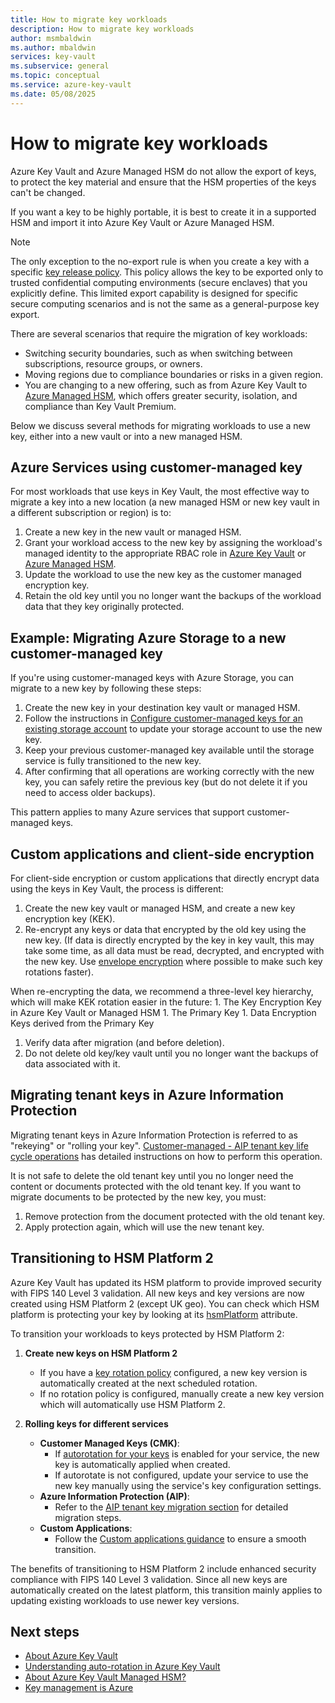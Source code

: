 ```yaml
---
title: How to migrate key workloads 
description: How to migrate key workloads
author: msmbaldwin
ms.author: mbaldwin
services: key-vault
ms.subservice: general
ms.topic: conceptual
ms.service: azure-key-vault
ms.date: 05/08/2025
---
```


# How to migrate key workloads

Azure Key Vault and Azure Managed HSM do not allow the export of keys, to protect the key material and ensure that the HSM properties of the keys can't be changed.

If you want a key to be highly portable, it is best to create it in a supported HSM and import it into Azure Key Vault or Azure Managed HSM.

> [!NOTE]
> The only exception to the no-export rule is when you create a key with a specific [key release policy](../keys/policy-grammar.md). This policy allows the key to be exported only to trusted confidential computing environments (secure enclaves) that you explicitly define. This limited export capability is designed for specific secure computing scenarios and is not the same as a general-purpose key export.

There are several scenarios that require the migration of key workloads:
- Switching security boundaries, such as when switching between subscriptions, resource groups, or owners.
- Moving regions due to compliance boundaries or risks in a given region.
- You are changing to a new offering, such as from Azure Key Vault to [Azure Managed HSM](../managed-hsm/overview.md), which offers greater security, isolation, and compliance than Key Vault Premium.

Below we discuss several methods for migrating workloads to use a new key, either into a new vault or into a new managed HSM.

## Azure Services using customer-managed key

For most workloads that use keys in Key Vault, the most effective way to migrate a key into a new location (a new managed HSM or new key vault in a different subscription or region) is to:

1. Create a new key in the new vault or managed HSM.
2. Grant your workload access to the new key by assigning the workload's managed identity to the appropriate RBAC role in [Azure Key Vault](rbac-guide.md) or [Azure Managed HSM](../managed-hsm/access-control.md).
1. Update the workload to use the new key as the customer managed encryption key.
1. Retain the old key until you no longer want the backups of the workload data that they key originally protected.

## Example: Migrating Azure Storage to a new customer-managed key

If you're using customer-managed keys with Azure Storage, you can migrate to a new key by following these steps:

1. Create the new key in your destination key vault or managed HSM.
2. Follow the instructions in [Configure customer-managed keys for an existing storage account](/azure/storage/common/customer-managed-keys-configure-existing-account) to update your storage account to use the new key.
3. Keep your previous customer-managed key available until the storage service is fully transitioned to the new key.
4. After confirming that all operations are working correctly with the new key, you can safely retire the previous key (but do not delete it if you need to access older backups).

This pattern applies to many Azure services that support customer-managed keys.

## Custom applications and client-side encryption

For client-side encryption or custom applications that directly encrypt data using the keys in Key Vault, the process is different:

1. Create the new key vault or managed HSM, and create a new key encryption key (KEK).
2. Re-encrypt any keys or data that encrypted by the old key using the new key. (If data is directly encrypted by the key in key vault, this may take some time, as all data must be read, decrypted, and encrypted with the new key. Use [envelope encryption](/azure/security/fundamentals/encryption-atrest#envelope-encryption-with-a-key-hierarchy) where possible to make such key rotations faster).

  When re-encrypting the data, we recommend a three-level key hierarchy, which will make KEK rotation easier in the future:
    1. The Key Encryption Key in Azure Key Vault or Managed HSM
    1. The Primary Key
    1. Data Encryption Keys derived from the Primary Key
1. Verify data after migration (and before deletion).
1. Do not delete old key/key vault until you no longer want the backups of data associated with it.

## Migrating tenant keys in Azure Information Protection

Migrating tenant keys in Azure Information Protection is referred to as "rekeying" or "rolling your key". [Customer-managed - AIP tenant key life cycle operations](/azure/information-protection/operations-customer-managed-tenant-key#rekey-your-tenant-key) has detailed instructions on how to perform this operation.

It is not safe to delete the old tenant key until you no longer need the content or documents protected with the old tenant key. If you want to migrate documents to be protected by the new key, you must:

1. Remove protection from the document protected with the old tenant key.
1. Apply protection again, which will use the new tenant key.

## Transitioning to HSM Platform 2

Azure Key Vault has updated its HSM platform to provide improved security with FIPS 140 Level 3 validation. All new keys and key versions are now created using HSM Platform 2 (except UK geo). You can check which HSM platform is protecting your key by looking at its [hsmPlatform](../keys/about-keys-details.md#key-attributes) attribute.

To transition your workloads to keys protected by HSM Platform 2:

1. **Create new keys on HSM Platform 2**
   - If you have a [key rotation policy](../keys/about-keys-details.md#key-rotation-policy-operations) configured, a new key version is automatically created at the next scheduled rotation.
   - If no rotation policy is configured, manually create a new key version which will automatically use HSM Platform 2.

1. **Rolling keys for different services**
   - **Customer Managed Keys (CMK)**:
     - If [autorotation for your keys](autorotation.md#key-autorotation) is enabled for your service, the new key is automatically applied when created.
     - If autorotate is not configured, update your service to use the new key manually using the service's key configuration settings.
   - **Azure Information Protection (AIP)**:
     - Refer to the [AIP tenant key migration section](#migrating-tenant-keys-in-azure-information-protection) for detailed migration steps.
   - **Custom Applications**:
     - Follow the [Custom applications guidance](#custom-applications-and-client-side-encryption) to ensure a smooth transition.

The benefits of transitioning to HSM Platform 2 include enhanced security compliance with FIPS 140 Level 3 validation. Since all new keys are automatically created on the latest platform, this transition mainly applies to updating existing workloads to use newer key versions.

## Next steps

- [About Azure Key Vault](overview.md)
- [Understanding auto-rotation in Azure Key Vault](autorotation.md)
- [About Azure Key Vault Managed HSM?](../managed-hsm/overview.md)
- [Key management is Azure](/azure/security/fundamentals/key-management)
